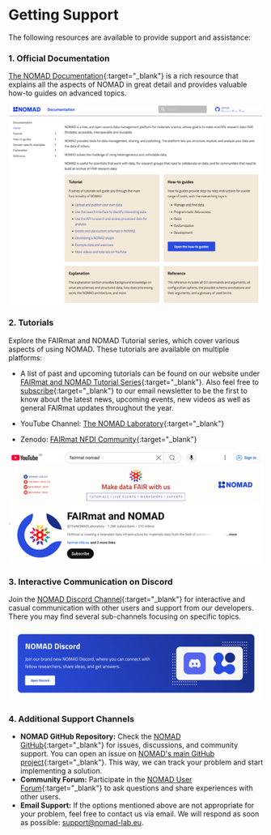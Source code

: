 # Getting Support

The following resources are available to provide support and assistance:

### 1. Official Documentation
[The NOMAD Documentation](https://nomad-lab.eu/prod/v1/docs/index.html){:target="_blank"} is a rich resource that explains all the aspects of NOMAD in great detail and provides valuable how-to guides on advanced topics.

<div style="text-align: center;">
    <img src="images/nomad_documentation.png" alt="NOMAD Documentation" width="500">
</div>

### 2. Tutorials
Explore the FAIRmat and NOMAD Tutorial series, which cover various aspects of using NOMAD. These tutorials are available on multiple platforms:

- A list of past and upcoming tutorials can be found on our website under [FAIRmat and NOMAD Tutorial Series](https://www.fairmat-nfdi.eu/fairmat/outreach-fairmat/tutorials-fairmat){:target="_blank"}. Also feel free to [subscribe](https://www.fairmat-nfdi.eu/fairmat/outreach-fairmat/registration-fairmat){:target="_blank"} to our email newsletter to be the first to know about the latest news, upcoming events, new videos as well as general FAIRmat updates throughout the year.
  
- YouTube Channel: [The NOMAD Laboratory](https://www.youtube.com/@TheNOMADLaboratory){:target="_blank"}
  
- Zenodo: [FAIRmat NFDI Community](https://zenodo.org/communities/fairmat_nfdi/records?q=&f=resource_type%3Avideo&l=list&p=1&s=10&sort=newest){:target="_blank"}

<div style="text-align: center;">
    <img src="images/youtube_channel.png" alt="FAIRmat and NOMAD YouTube Channel" width="500">
</div>

### 3. Interactive Communication on Discord
Join the [NOMAD Discord Channel](https://discord.com/invite/Gyzx3ukUw8){:target="_blank"} for interactive and casual communication with other users and support from our developers. There you may find several sub-channels focusing on specific topics.

<div style="text-align: center;">
    <img src="images/discord_channel2.png" alt="NOMAD Discord Channel" width="500">
</div>

### 4. Additional Support Channels
- **NOMAD GitHub Repository:** Check the [NOMAD GitHub](https://github.com/nomad-coe/nomad){:target="_blank"} for issues, discussions, and community support. You can open an issue on [NOMAD's main GitHub project](https://github.com/nomad-coe/nomad){:target="_blank"}. This way, we can track your problem and start implementing a solution.
- **Community Forum:** Participate in the [NOMAD User Forum](https://matsci.org/c/nomad){:target="_blank"} to ask questions and share experiences with other users.
- **Email Support:** If the options mentioned above are not appropriate for your problem, feel free to contact us via email. We will respond as soon as possible: support@nomad-lab.eu.
